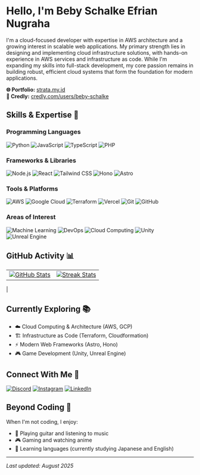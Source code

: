 # Hello, I'm Beby Schalke Efrian Nugraha

I'm a cloud-focused developer with expertise in AWS architecture and a growing interest in scalable web applications. My primary strength lies in designing and implementing cloud infrastructure solutions, with hands-on experience in AWS services and infrastructure as code. While I'm expanding my skills into full-stack development, my core passion remains in building robust, efficient cloud systems that form the foundation for modern applications.

**🌐 Portfolio:** [strata.my.id](https://strata.my.id)  
**📜 Credly:** [credly.com/users/beby-schalke](https://www.credly.com/users/beby-schalke)

## Skills & Expertise 🚀

### Programming Languages
![Python](https://img.shields.io/badge/Python-3776AB?style=flat&logo=python&logoColor=white)
![JavaScript](https://img.shields.io/badge/JavaScript-F7DF1E?style=flat&logo=javascript&logoColor=black)
![TypeScript](https://img.shields.io/badge/TypeScript-3178C6?style=flat&logo=typescript&logoColor=white)
![PHP](https://img.shields.io/badge/PHP-777BB4?style=flat&logo=php&logoColor=white)

### Frameworks & Libraries
![Node.js](https://img.shields.io/badge/Node.js-339933?style=flat&logo=node.js&logoColor=white)
![React](https://img.shields.io/badge/React-61DAFB?style=flat&logo=react&logoColor=black)
![Tailwind CSS](https://img.shields.io/badge/Tailwind_CSS-38B2AC?style=flat&logo=tailwind-css&logoColor=white)
![Hono](https://img.shields.io/badge/Hono-FF6E30?style=flat&logo=hono&logoColor=white)
![Astro](https://img.shields.io/badge/Astro-FF5D01?style=flat&logo=astro&logoColor=white)

### Tools & Platforms
![AWS](https://img.shields.io/badge/AWS-232F3E?style=flat&logo=amazon-aws&logoColor=white)
![Google Cloud](https://img.shields.io/badge/Google_Cloud-4285F4?style=flat&logo=google-cloud&logoColor=white)
![Terraform](https://img.shields.io/badge/Terraform-7B42BC?style=flat&logo=terraform&logoColor=white)
![Vercel](https://img.shields.io/badge/Vercel-000000?style=flat&logo=vercel&logoColor=white)
![Git](https://img.shields.io/badge/Git-F05032?style=flat&logo=git&logoColor=white)
![GitHub](https://img.shields.io/badge/GitHub-181717?style=flat&logo=github&logoColor=white)

### Areas of Interest
![Machine Learning](https://img.shields.io/badge/Machine_Learning-FF6F00?style=flat&logo=tensorflow&logoColor=white)
![DevOps](https://img.shields.io/badge/DevOps-007396?style=flat&logo=devops&logoColor=white)
![Cloud Computing](https://img.shields.io/badge/Cloud_Computing-FF9900?style=flat&logo=cloud&logoColor=white)
![Unity](https://img.shields.io/badge/Unity-000000?style=flat&logo=unity&logoColor=white)
![Unreal Engine](https://img.shields.io/badge/Unreal_Engine-313131?style=flat&logo=unreal-engine&logoColor=white)

## GitHub Activity 📊

| | |
| :---: | :---: |
| [![GitHub Stats](https://github-readme-stats.vercel.app/api?username=desxtra&show_icons=true&theme=tokyonight)](https://github.com/desxtra) | [![Streak Stats](https://github-readme-streak-stats.herokuapp.com/?user=desxtra&theme=tokyonight)](https://github.com/desxtra) |
|

## Currently Exploring 📚

- ☁️ Cloud Computing & Architecture (AWS, GCP)
- 🏗️ Infrastructure as Code (Terraform, Cloudformation)
- ⚡ Modern Web Frameworks (Astro, Hono)
- 🎮 Game Development (Unity, Unreal Engine)

## Connect With Me 🤝

[![Discord](https://img.shields.io/badge/Discord-7289DA?style=for-the-badge&logo=discord&logoColor=white)](https://discord.com/users/destraxion)
[![Instagram](https://img.shields.io/badge/Instagram-E4405F?style=for-the-badge&logo=instagram&logoColor=white)](https://instagram.com/destraxion)
[![LinkedIn](https://img.shields.io/badge/LinkedIn-0077B5?style=for-the-badge&logo=linkedin&logoColor=white)](https://linkedin.com/in/beby-schalke)

## Beyond Coding 🎸

When I'm not coding, I enjoy:
- 🎸 Playing guitar and listening to music
- 🎮 Gaming and watching anime
- 📗 Learning languages (currently studying Japanese and English)

---

*Last updated: August 2025*
